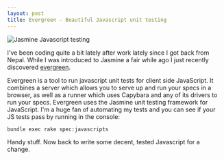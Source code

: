 ```yaml
---
layout: post
title: Evergreen - Beautiful Javascript unit testing
---
```


![Jasmine Javascript testing](http://s3.amazonaws.com/blog.beilabs.com/images/2012-04-01-jasmine-sample-tests.png "Jasmine testing")

I've been coding quite a bit lately after work lately since I got back from Nepal.  While I was introduced to Jasmine a fair while ago I just recently discovered [evergreen](https://github.com/jnicklas/evergreen/ "Evergreen gem").

Evergreen is a tool to run javascript unit tests for client side JavaScript. It combines a server which allows you to serve up and run your specs in a browser, as well as a runner which uses Capybara and any of its drivers to run your specs. Evergreen uses the Jasmine unit testing framework for JavaScript.  I'm a huge fan of automating my tests and you can see if your JS tests pass by running in the console:

``bundle exec rake spec:javascripts``

Handy stuff.  Now back to write some decent, tested Javascript for a change.
